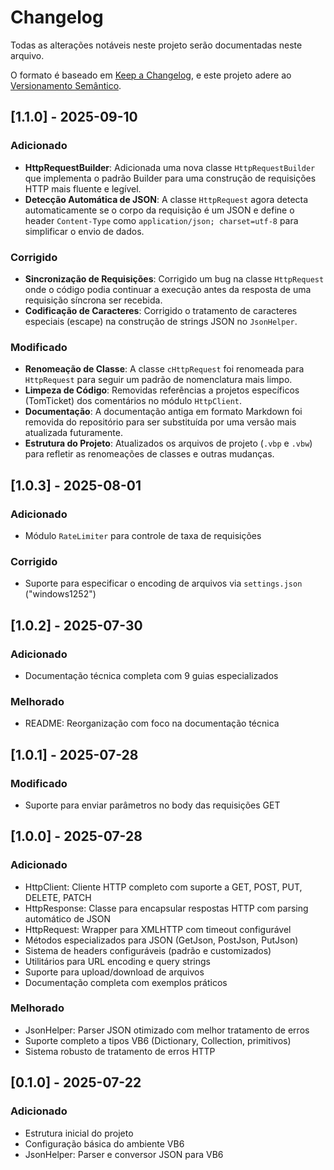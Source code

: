 # Changelog

Todas as alterações notáveis neste projeto serão documentadas neste arquivo.

O formato é baseado em [Keep a Changelog](https://keepachangelog.com/pt-BR/1.0.0/),
e este projeto adere ao [Versionamento Semântico](https://semver.org/lang/pt-BR/).

## [1.1.0] - 2025-09-10

### Adicionado

- **HttpRequestBuilder**: Adicionada uma nova classe `HttpRequestBuilder` que implementa o padrão Builder para uma construção de requisições HTTP mais fluente e legível.
- **Detecção Automática de JSON**: A classe `HttpRequest` agora detecta automaticamente se o corpo da requisição é um JSON e define o header `Content-Type` como `application/json; charset=utf-8` para simplificar o envio de dados.

### Corrigido

- **Sincronização de Requisições**: Corrigido um bug na classe `HttpRequest` onde o código podia continuar a execução antes da resposta de uma requisição síncrona ser recebida.
- **Codificação de Caracteres**: Corrigido o tratamento de caracteres especiais (escape) na construção de strings JSON no `JsonHelper`.

### Modificado

- **Renomeação de Classe**: A classe `cHttpRequest` foi renomeada para `HttpRequest` para seguir um padrão de nomenclatura mais limpo.
- **Limpeza de Código**: Removidas referências a projetos específicos (TomTicket) dos comentários no módulo `HttpClient`.
- **Documentação**: A documentação antiga em formato Markdown foi removida do repositório para ser substituída por uma versão mais atualizada futuramente.
- **Estrutura do Projeto**: Atualizados os arquivos de projeto (`.vbp` e `.vbw`) para refletir as renomeações de classes e outras mudanças.

## [1.0.3] - 2025-08-01

### Adicionado

- Módulo `RateLimiter` para controle de taxa de requisições

### Corrigido

- Suporte para especificar o encoding de arquivos via `settings.json` ("windows1252")

## [1.0.2] - 2025-07-30

### Adicionado

- Documentação técnica completa com 9 guias especializados

### Melhorado

- README: Reorganização com foco na documentação técnica

## [1.0.1] - 2025-07-28

### Modificado

- Suporte para enviar parâmetros no body das requisições GET

## [1.0.0] - 2025-07-28

### Adicionado

- HttpClient: Cliente HTTP completo com suporte a GET, POST, PUT, DELETE, PATCH
- HttpResponse: Classe para encapsular respostas HTTP com parsing automático de JSON
- HttpRequest: Wrapper para XMLHTTP com timeout configurável
- Métodos especializados para JSON (GetJson, PostJson, PutJson)
- Sistema de headers configuráveis (padrão e customizados)
- Utilitários para URL encoding e query strings
- Suporte para upload/download de arquivos
- Documentação completa com exemplos práticos

### Melhorado

- JsonHelper: Parser JSON otimizado com melhor tratamento de erros
- Suporte completo a tipos VB6 (Dictionary, Collection, primitivos)
- Sistema robusto de tratamento de erros HTTP

## [0.1.0] - 2025-07-22

### Adicionado

- Estrutura inicial do projeto
- Configuração básica do ambiente VB6
- JsonHelper: Parser e conversor JSON para VB6
